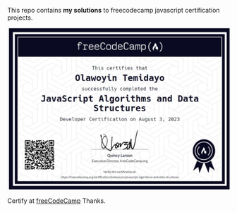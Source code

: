 This repo contains **my solutions** to freecodecamp javascript certification projects.

![certificate](./js-certificate.jpeg)

Certify at [freeCodeCamp](https://freecodecamp.org/certification/tsolawoyin/javascript-algorithms-and-data-structures) Thanks.